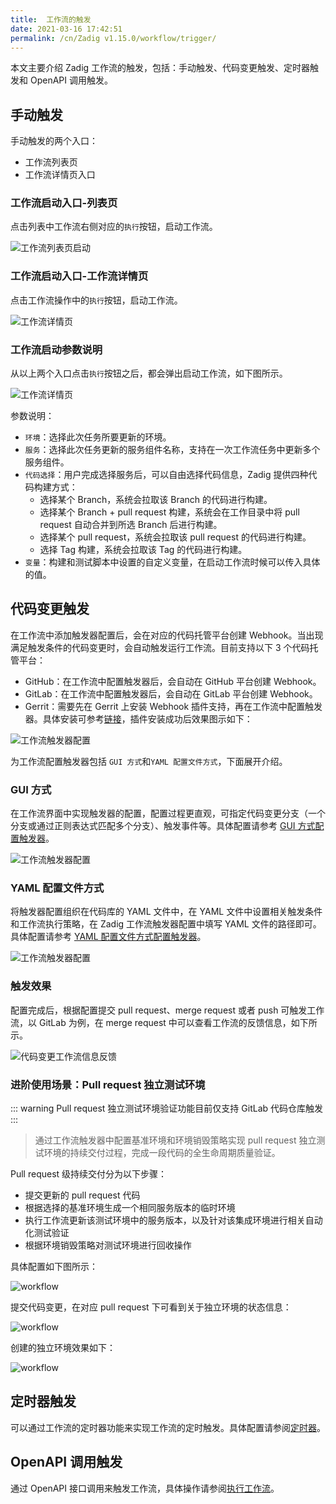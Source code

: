 ```yaml
---
title:  工作流的触发
date: 2021-03-16 17:42:51
permalink: /cn/Zadig v1.15.0/workflow/trigger/
---
```


本文主要介绍 Zadig 工作流的触发，包括：手动触发、代码变更触发、定时器触发和 OpenAPI 调用触发。

## 手动触发

手动触发的两个入口：
- 工作流列表页
- 工作流详情页入口

### 工作流启动入口-列表页

点击列表中工作流右侧对应的`执行`按钮，启动工作流。

![工作流列表页启动](./_images/workflow_trigger_1.png)

### 工作流启动入口-工作流详情页

点击工作流操作中的`执行`按钮，启动工作流。

![工作流详情页](./_images/workflow_trigger_2.png)

### 工作流启动参数说明

从以上两个入口点击`执行`按钮之后，都会弹出启动工作流，如下图所示。

![工作流详情页](./_images/workflow_trigger_3.png)

参数说明：

- `环境`：选择此次任务所要更新的环境。
- `服务`：选择此次任务更新的服务组件名称，支持在一次工作流任务中更新多个服务组件。
- `代码选择`：用户完成选择服务后，可以自由选择代码信息，Zadig 提供四种代码构建方式：
    - 选择某个 Branch，系统会拉取该 Branch 的代码进行构建。
    - 选择某个 Branch + pull request 构建，系统会在工作目录中将 pull request 自动合并到所选 Branch 后进行构建。
    - 选择某个 pull request，系统会拉取该 pull request 的代码进行构建。
    - 选择 Tag 构建，系统会拉取该 Tag 的代码进行构建。
- `变量`：构建和测试脚本中设置的自定义变量，在启动工作流时候可以传入具体的值。


## 代码变更触发

在工作流中添加触发器配置后，会在对应的代码托管平台创建 Webhook。当出现满足触发条件的代码变更时，会自动触发运行工作流。目前支持以下 3 个代码托管平台：

- GitHub：在工作流中配置触发器后，会自动在 GitHub 平台创建 Webhook。
- GitLab：在工作流中配置触发器后，会自动在 GitLab 平台创建 Webhook。
- Gerrit：需要先在 Gerrit 上安装 Webhook 插件支持，再在工作流中配置触发器。具体安装可参考[链接](https://gerrit-review.googlesource.com/Documentation/config-plugins.html#installation)，插件安装成功后效果图示如下：

![工作流触发器配置](./_images/gerrit_webhook_plugin.png)

为工作流配置触发器包括 `GUI 方式`和`YAML 配置文件方式`，下面展开介绍。

### GUI 方式
在工作流界面中实现触发器的配置，配置过程更直观，可指定代码变更分支（一个分支或通过正则表达式匹配多个分支）、触发事件等。具体配置请参考 [GUI 方式配置触发器](/cn/Zadig%20v1.15.0/project/workflow/#gui-方式)。

![工作流触发器配置](./_images/workflow_trigger_by_webhook_1.png)

### YAML 配置文件方式

将触发器配置组织在代码库的 YAML 文件中，在 YAML 文件中设置相关触发条件和工作流执行策略，在 Zadig 工作流触发器配置中填写 YAML 文件的路径即可。具体配置请参考 [YAML 配置文件方式配置触发器](/cn/Zadig%20v1.15.0/project/workflow/#yaml-方式)。

![工作流触发器配置](./_images/workflow_trigger_by_webhook_2.png)

### 触发效果

配置完成后，根据配置提交 pull request、merge request 或者 push 可触发工作流，以 GitLab 为例，在 merge request 中可以查看工作流的反馈信息，如下所示。

![代码变更工作流信息反馈](./_images/workflow_trigger_5.png)

### 进阶使用场景：Pull request 独立测试环境
::: warning
Pull request 独立测试环境验证功能目前仅支持 GitLab 代码仓库触发
:::

> 通过工作流触发器中配置基准环境和环境销毁策略实现 pull request 独立测试环境的持续交付过程，完成一段代码的全生命周期质量验证。

Pull request 级持续交付分为以下步骤：
- 提交更新的 pull request 代码
- 根据选择的基准环境生成一个相同服务版本的临时环境
- 执行工作流更新该测试环境中的服务版本，以及针对该集成环境进行相关自动化测试验证
- 根据环境销毁策略对测试环境进行回收操作

具体配置如下图所示：

![workflow](./_images/workflow_trigger_4.png)

提交代码变更，在对应 pull request 下可看到关于独立环境的状态信息：

![workflow](./_images/webhook_status_on_gitlab.png)

创建的独立环境效果如下：

![workflow](./_images/pr_create_env.png)

## 定时器触发

可以通过工作流的定时器功能来实现工作流的定时触发。具体配置请参阅[定时器](/cn/Zadig%20v1.15.0/project/workflow/#定时器)。

## OpenAPI 调用触发

通过 OpenAPI  接口调用来触发工作流，具体操作请参阅[执行工作流](/cn/Zadig%20v1.15.0/api/workflow/#执行工作流)。

